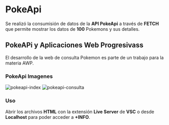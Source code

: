 # PokeApi

Se realizó la consumisión de datos de la **API PokeApi** a través de **FETCH** que permite mostrar los datos de **100** Pokemons y sus detalles.

## PokeAPi y Aplicaciones Web Progresivass ##
El desarrollo de la web de consulta Pokemon es parte de un trabajo para la materia AWP.

### PokeApi Imagenes ###

![pokeapi-index](https://user-images.githubusercontent.com/113116204/199803677-8f56c5d0-aaf8-445d-8284-a377999cc6b8.jpg)
![pokeapi-consulta](https://user-images.githubusercontent.com/113116204/199803671-37ab9203-1541-4545-928f-3defb64aa956.jpg)

### Uso ###
Abrir los archivos **HTML** con la extensión **Live Server** de **VSC** o desde **Localhost** para poder acceder a **+INFO**.
